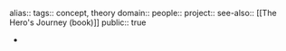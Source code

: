 alias::
tags:: concept, theory
domain::
people::
project:: 
see-also:: [[The Hero's Journey (book)]] 
public:: true

-